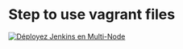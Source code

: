 # Step to use vagrant files

[![Déployez Jenkins en Multi-Node](https://eazytraining.fr/wp-content/uploads/2022/04/jenkins-multinode.png)](https://youtu.be/c3vqq2eK-jo "Jenkins HA - Déployer une architecture master et worker à l'aide de vagrant automatiquement")
